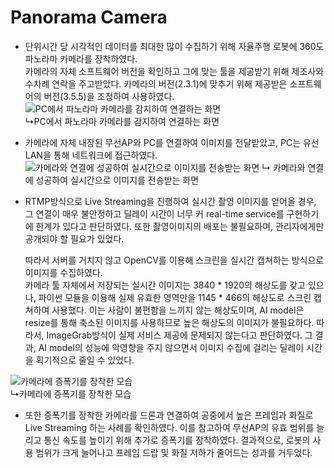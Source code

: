 # Panorama Camera 

+ 단위시간 당 시각적인 데이터를 최대한 많이 수집하기 위해 자율주행 로봇에 360도 파노라마 카메라를 장착하였다.   
카메라의 자체 소프트웨어 버전을 확인하고 그에 맞는 툴을 제공받기 위해 제조사와 수차례 연락을 주고받았다.   카메라의 버전(2.3.1)에 맞추기 위해 제공받은 소프트웨어의 버전(3.5.5)을 조정하여 사용하였다.![PC에서 파노라마 카메라를 감지하여 연결하는 화면](https://github.com/SW-H/Autonomous_Driving_Security_Robot/blob/main/README_img/screenshot_of_software.PNG)   
↳PC에서 파노라마 카메라를 감지하여 연결하는 화면   


+ 카메라에 자체 내장된 무선AP와 PC를 연결하여 이미지를 전달받았고, PC는 유선LAN을 통해 네트워크에 접근하였다.   
![카메라와 연결에 성공하여 실시간으로 이미지를 전송받는 화면](https://github.com/SW-H/Autonomous_Driving_Security_Robot/blob/main/README_img/screenshot_of_transporting_img.PNG)
↳ 카메라와 연결에 성공하여 실시간으로 이미지를 전송받는 화면

+ RTMP방식으로 Live Streaming을 진행하여 실시간 촬영 이미지를 얻어올 경우, 그 연결이 매우 불안정하고 딜레이 시간이 너무 커 real-time service를 구현하기에 한계가 있다고 판단하였다.   또한 촬영이미지의 배포는 불필요하며, 관리자에게만 공개되야 할 필요가 있었다.   

   따라서 서버를 거치지 않고 OpenCV를 이용해 스크린을 실시간 캡쳐하는 방식으로 이미지를 수집하였다.   
카메라 툴 자체에서 저장되는 실시간 이미지는 3840 * 1920의 해상도를 갖고 있으나, 파이썬 모듈을 이용해 실제 유효한 영역만을 1145 * 466의 해상도로 스크린 캡쳐하여 사용했다.   이는 사람이 불편함을 느끼지 않는 해상도이며, AI model은 resize를 통해 축소된 이미지를 사용하므로 높은 해상도의 이미지가 불필요하다.   따라서, ImageGrab방식이 실제 서비스 제공에 문제되지 않는다고 판단하였다.   그 결과, AI model의 성능에 악영향을 주지 않으면서 이미지 수집에 걸리는 딜레이 시간을 획기적으로 줄일 수 있었다.   



![카메라에 증폭기를 장착한 모습](https://github.com/SW-H/Autonomous_Driving_Security_Robot/blob/main/README_img/amplifier_connected.PNG)   
↳카메라에 증폭기를 장착한 모습      


+ 또한 증폭기를 장착한 카메라를 드론과 연결하여 공중에서 높은 프레임과 화질로 Live Streaming 하는 사례를 확인하였다. 
이를 참고하여 무선AP의 유효 범위를 늘리고 통신 속도를 높이기 위해 추가로 증폭기를 장착하였다.  결과적으로, 로봇의 사용 범위가 크게 늘어나고 프레임 드랍 및 화질 저하가 줄어드는 성과를 거두었다.

